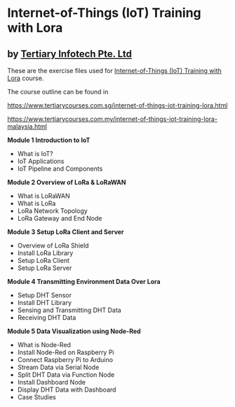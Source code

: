 # Internet-of-Things (IoT) Training with Lora
## by [Tertiary Infotech Pte. Ltd](https://www.tertiarycourses.com.sg/)

These are the exercise files used for [Internet-of-Things (IoT) Training with Lora](https://www.tertiarycourses.com.sg/internet-of-things-iot-training-lora.html) course. 

The course outline can be found in 

https://www.tertiarycourses.com.sg/internet-of-things-iot-training-lora.html

https://www.tertiarycourses.com.my/internet-of-things-iot-training-lora-malaysia.html

<p><strong>Module 1 Introduction to IoT</strong></p>
<ul>
<li>What is IoT?</li>
<li>IoT Applications</li>
<li>IoT Pipeline and Components</li>
</ul>
<p><strong>Module 2 Overview of LoRa &amp; LoRaWAN</strong></p>
<ul>
<li>What is LoRaWAN</li>
<li>What is LoRa</li>
<li>LoRa Network Topology</li>
<li>LoRa Gateway and End Node</li>
</ul>
<p><strong>Module 3 Setup LoRa Client and Server</strong> </p>
<ul>
<li>Overview of LoRa Shield</li>
<li>Install LoRa Library</li>
<li>Setup LoRa Client&nbsp;</li>
<li>Setup LoRa Server</li>
</ul>
<p><strong>Module 4 Transmitting Environment Data Over Lora</strong></p>
<ul>
<li>Setup DHT Sensor</li>
<li>Install DHT Library</li>
<li>Sensing and Transmitting DHT Data</li>
<li>Receiving DHT Data</li>
</ul>
<p><strong>Module 5 Data Visualization using Node-Red</strong> </p>
<ul>
<li>What is Node-Red</li>
<li>Install Node-Red on Raspberry Pi</li>
<li>Connect Raspberry Pi to Arduino&nbsp;</li>
<li>Stream Data via Serial Node</li>
<li>Split DHT Data via Function Node</li>
<li>Install Dashboard Node</li>
<li>Display DHT Data with Dashboard</li>
<li>Case Studies</li>
</ul>

